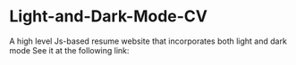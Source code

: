 # Light-and-Dark-Mode-CV
A high level  Js-based resume website that incorporates both light and dark mode
See it at the following link:
